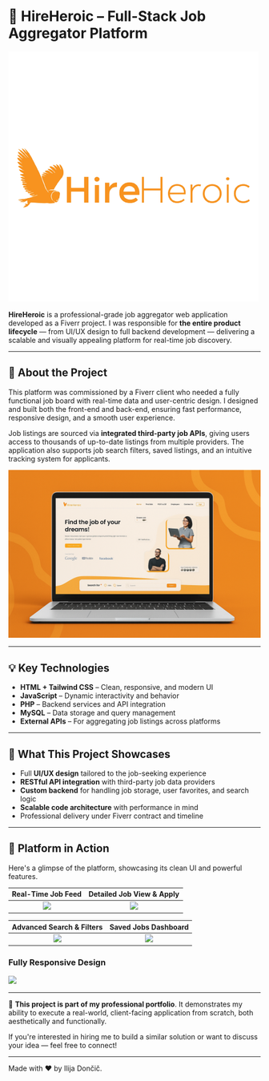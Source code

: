 # 💼 HireHeroic – Full-Stack Job Aggregator Platform

![HireHeroic Logo](./images/UltraCv.png)

**HireHeroic** is a professional-grade job aggregator web application developed as a Fiverr project. I was responsible for **the entire product lifecycle** — from UI/UX design to full backend development — delivering a scalable and visually appealing platform for real-time job discovery.

---

## 🔧 About the Project

This platform was commissioned by a Fiverr client who needed a fully functional job board with real-time data and user-centric design. I designed and built both the front-end and back-end, ensuring fast performance, responsive design, and a smooth user experience.

Job listings are sourced via **integrated third-party job APIs**, giving users access to thousands of up-to-date listings from multiple providers. The application also supports job search filters, saved listings, and an intuitive tracking system for applicants.

![HireHeroic Logo](./screenshots/promo.png)

---

## 💡 Key Technologies

- **HTML + Tailwind CSS** – Clean, responsive, and modern UI
- **JavaScript** – Dynamic interactivity and behavior
- **PHP** – Backend services and API integration
- **MySQL** – Data storage and query management
- **External APIs** – For aggregating job listings across platforms

---

## 🎯 What This Project Showcases

- Full **UI/UX design** tailored to the job-seeking experience
- **RESTful API integration** with third-party job data providers
- **Custom backend** for handling job storage, user favorites, and search logic
- **Scalable code architecture** with performance in mind
- Professional delivery under Fiverr contract and timeline

---

## 📸 Platform in Action

Here's a glimpse of the platform, showcasing its clean UI and powerful features.

| Real-Time Job Feed | Detailed Job View & Apply |
| :----------------: | :-----------------------: |
| <img src="./screenshots/promo(1).png"> | <img src="./screenshots/promo(2).png"> |

| Advanced Search & Filters | Saved Jobs Dashboard |
| :-----------------------: | :--------------------: |
| <img src="./screenshots/promo(3).png"> | <img src="./screenshots/promo(4).png"> |

### Fully Responsive Design
<img src="./screenshots/promo(5).png">

---
📌 **This project is part of my professional portfolio**. It demonstrates my ability to execute a real-world, client-facing application from scratch, both aesthetically and functionally.

If you're interested in hiring me to build a similar solution or want to discuss your idea — feel free to connect!


---

Made with ❤️ by Ilija Dončič.
